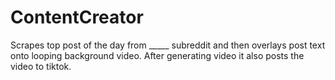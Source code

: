 # ContentCreator

Scrapes top post of the day from _____ subreddit and then overlays post text onto looping background video. After generating video it also posts the video to tiktok. 